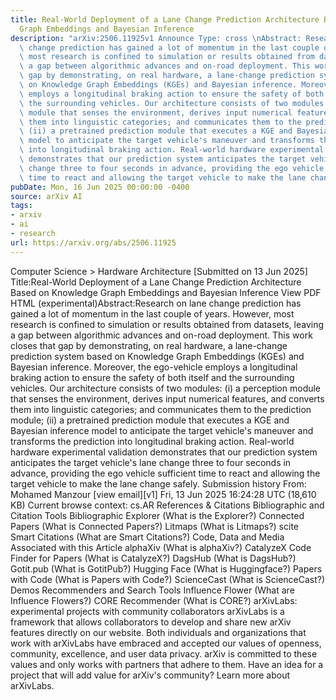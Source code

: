 ```yaml
---
title: Real-World Deployment of a Lane Change Prediction Architecture Based on Knowledge
  Graph Embeddings and Bayesian Inference
description: "arXiv:2506.11925v1 Announce Type: cross \nAbstract: Research on lane\
  \ change prediction has gained a lot of momentum in the last couple of years. However,\
  \ most research is confined to simulation or results obtained from datasets, leaving\
  \ a gap between algorithmic advances and on-road deployment. This work closes that\
  \ gap by demonstrating, on real hardware, a lane-change prediction system based\
  \ on Knowledge Graph Embeddings (KGEs) and Bayesian inference. Moreover, the ego-vehicle\
  \ employs a longitudinal braking action to ensure the safety of both itself and\
  \ the surrounding vehicles. Our architecture consists of two modules: (i) a perception\
  \ module that senses the environment, derives input numerical features, and converts\
  \ them into linguistic categories; and communicates them to the prediction module;\
  \ (ii) a pretrained prediction module that executes a KGE and Bayesian inference\
  \ model to anticipate the target vehicle's maneuver and transforms the prediction\
  \ into longitudinal braking action. Real-world hardware experimental validation\
  \ demonstrates that our prediction system anticipates the target vehicle's lane\
  \ change three to four seconds in advance, providing the ego vehicle sufficient\
  \ time to react and allowing the target vehicle to make the lane change safely."
pubDate: Mon, 16 Jun 2025 00:00:00 -0400
source: arXiv AI
tags:
- arxiv
- ai
- research
url: https://arxiv.org/abs/2506.11925
---
```


Computer Science > Hardware Architecture
[Submitted on 13 Jun 2025]
Title:Real-World Deployment of a Lane Change Prediction Architecture Based on Knowledge Graph Embeddings and Bayesian Inference
View PDF HTML (experimental)Abstract:Research on lane change prediction has gained a lot of momentum in the last couple of years. However, most research is confined to simulation or results obtained from datasets, leaving a gap between algorithmic advances and on-road deployment. This work closes that gap by demonstrating, on real hardware, a lane-change prediction system based on Knowledge Graph Embeddings (KGEs) and Bayesian inference. Moreover, the ego-vehicle employs a longitudinal braking action to ensure the safety of both itself and the surrounding vehicles. Our architecture consists of two modules: (i) a perception module that senses the environment, derives input numerical features, and converts them into linguistic categories; and communicates them to the prediction module; (ii) a pretrained prediction module that executes a KGE and Bayesian inference model to anticipate the target vehicle's maneuver and transforms the prediction into longitudinal braking action. Real-world hardware experimental validation demonstrates that our prediction system anticipates the target vehicle's lane change three to four seconds in advance, providing the ego vehicle sufficient time to react and allowing the target vehicle to make the lane change safely.
Submission history
From: Mohamed Manzour [view email][v1] Fri, 13 Jun 2025 16:24:28 UTC (18,610 KB)
Current browse context:
cs.AR
References & Citations
Bibliographic and Citation Tools
Bibliographic Explorer (What is the Explorer?)
Connected Papers (What is Connected Papers?)
Litmaps (What is Litmaps?)
scite Smart Citations (What are Smart Citations?)
Code, Data and Media Associated with this Article
alphaXiv (What is alphaXiv?)
CatalyzeX Code Finder for Papers (What is CatalyzeX?)
DagsHub (What is DagsHub?)
Gotit.pub (What is GotitPub?)
Hugging Face (What is Huggingface?)
Papers with Code (What is Papers with Code?)
ScienceCast (What is ScienceCast?)
Demos
Recommenders and Search Tools
Influence Flower (What are Influence Flowers?)
CORE Recommender (What is CORE?)
arXivLabs: experimental projects with community collaborators
arXivLabs is a framework that allows collaborators to develop and share new arXiv features directly on our website.
Both individuals and organizations that work with arXivLabs have embraced and accepted our values of openness, community, excellence, and user data privacy. arXiv is committed to these values and only works with partners that adhere to them.
Have an idea for a project that will add value for arXiv's community? Learn more about arXivLabs.